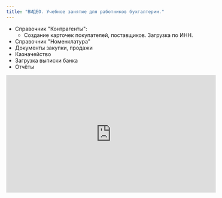 ```yaml
---
title: "ВИДЕО. Учебное занятие для работников бухгалтерии."
---
```

- Справочник "Контрагенты":
	- Создание карточек покупателей, поставщиков. Загрузка по ИНН.
- Справочник "Номенклатура"
- Документы закупки, продажи
- Казначейство
- Загрузка выписки банка
- Отчёты
<iframe width="560" height="315" src="https://www.youtube.com/embed/jda0DaGC8rY?si=SJmCxSULeE81CqVu" title="YouTube video player" frameborder="0" allow="accelerometer; autoplay; clipboard-write; encrypted-media; gyroscope; picture-in-picture; web-share" allowfullscreen></iframe>